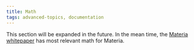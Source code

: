 ```yaml
---
title: Math
tags: advanced-topics, documentation
---
```


This section will be expanded in the future. In the mean time, the [Materia whitepaper](https://Materia.org/whitepaper.pdf) has most relevant math for Materia.
